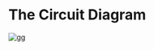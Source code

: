 # The Circuit Diagram
![gg](https://user-images.githubusercontent.com/112697142/200834188-93198aff-e69f-456e-af09-9d32c3381d2b.PNG)
